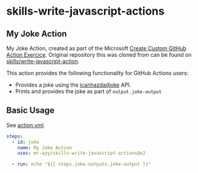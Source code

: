 # skills-write-javascript-actions

## My Joke Action

My Joke Action, created as part of the Microsoft [Create Custom GitHub Action Exercice](https://learn.microsoft.com/en-us/training/modules/create-custom-github-actions/exercise-create-custom-action). Original repository this was cloned from can be found on [skills/write-javascript-action](https://github.com/skills/write-javascript-actions).

This action provides the following functionality for GitHub Actions users:

* Provides a joke using the [icanhazdadjoke](https://icanhazdadjoke.com/) API.
* Prints and provides the joke as part of `output.joke-output`

## Basic Usage

See [action.yml](action.yml).

```yaml
steps:
  - id: joke
    name: My Joke Action
    uses: mr-ayy/skills-write-javascript-actions@v2

  - run: echo "${{ steps.joke.outputs.joke-output }}"
```
